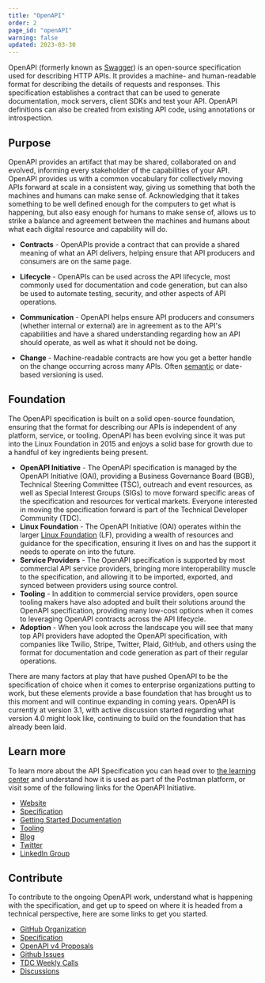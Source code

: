 ```yaml
---
title: "OpenAPI"
order: 2
page_id: "openAPI"
warning: false
updated: 2023-03-30
---
```


OpenAPI (formerly known as [Swagger](../history/)) is an open-source specification used for describing HTTP APIs. It provides a machine- and human-readable format for describing the details of requests and responses. This specification establishes a contract that can be used to generate documentation, mock servers, client SDKs and test your API. OpenAPI definitions can also be created from existing API code, using annotations or introspection.

## Purpose

OpenAPI provides an artifact that may be shared, collaborated on and evolved, informing every stakeholder of the capabilities of your API. OpenAPI provides us with a common vocabulary for collectively moving APIs forward at scale in a consistent way, giving us something that both the machines and humans can make sense of. Acknowledging that it takes something to be well defined enough for the computers to get what is happening, but also easy enough for humans to make sense of, allows us to strike a balance and agreement between the machines and humans about what each digital resource and capability will do.

* **Contracts** - OpenAPIs provide a contract that can provide a shared meaning of what an API delivers, helping ensure that API producers and consumers are on the same page.

* **Lifecycle** - OpenAPIs can be used across the API lifecycle, most commonly used for documentation and code generation, but can also be used to automate testing, security, and other aspects of API operations.

* **Communication** - OpenAPI helps ensure API producers and consumers (whether internal or external) are in agreement as to the API's capabilities and have a shared understanding regarding how an API should operate, as well as what it should not be doing.

* **Change** - Machine-readable contracts are how you get a better handle on the change occurring across many APIs. Often [semantic](https://semver.org/) or date-based versioning is used.

## Foundation

The OpenAPI specification is built on a solid open-source foundation, ensuring that the format for describing our APIs is independent of any platform, service, or tooling. OpenAPI has been evolving since it was put into the Linux Foundation in 2015 and enjoys a solid base for growth due to a handful of key ingredients being present.

* **OpenAPI Initiative** - The OpenAPI specification is managed by the OpenAPI Initiative (OAI), providing a Business Governance Board (BGB), Technical Steering Committee (TSC), outreach and event resources, as well as Special Interest Groups (SIGs) to move forward specific areas of the specification and resources for vertical markets. Everyone interested in moving the specification forward is part of the Technical Developer Community (TDC).
* **Linux Foundation** - The OpenAPI Initiative (OAI) operates within the larger [Linux Foundation](https://www.linuxfoundation.org/) (LF), providing a wealth of resources and guidance for the specification, ensuring it lives on and has the support it needs to operate on into the future.
* **Service Providers** - The OpenAPI specification is supported by most commercial API service providers, bringing more interoperability muscle to the specification, and allowing it to be imported, exported, and synced between providers using source control.
* **Tooling** - In addition to commercial service providers, open source tooling makers have also adopted and built their solutions around the OpenAPI specification, providing many low-cost options when it comes to leveraging OpenAPI contracts across the API lifecycle.
* **Adoption** - When you look across the landscape you will see that many top API providers have adopted the OpenAPI specification, with companies like Twilio, Stripe, Twitter, Plaid, GitHub, and others using the format for documentation and code generation as part of their regular operations.

There are many factors at play that have pushed OpenAPI to be the specification of choice when it comes to enterprise organizations putting to work, but these elements provide a base foundation that has brought us to this moment and will continue expanding in coming years. OpenAPI is currently at version 3.1, with active discussion started regarding what version 4.0 might look like, continuing to build on the foundation that has already been laid.

## Learn more

To learn more about the API Specification you can head over to [the learning center](https://learning.postman.com/docs/integrations/available-integrations/working-with-openAPI/) and understand how it is used as part of the Postman platform, or visit some of the following links for the OpenAPI Initiative.

* [Website](https://www.openapis.org/)
* [Specification](https://spec.openapis.org/oas/latest.html)
* [Getting Started Documentation](https://oai.github.io/Documentation)
* [Tooling](https://oai.github.io/Tooling)
* [Blog](https://openapis.org/news-faq/blog)
* [Twitter](https://twitter.com/openapispec)
* [LinkedIn Group](https://www.linkedin.com/groups/8556951)

## Contribute

To contribute to the ongoing OpenAPI work, understand what is happening with the specification, and get up to speed on where it is headed from a technical perspective, here are some links to get you started.

* [GitHub Organization](https://github.com/OAI)
* [Specification](https://github.com/OAI/OpenAPI-Specification)
* [OpenAPI v4 Proposals](https://github.com/OAI/Moonwalk)
* [Github Issues](https://github.com/OAI/OpenAPI-Specification/issues)
* [TDC Weekly Calls](https://github.com/OAI/OpenAPI-Specification/labels/Housekeeping)
* [Discussions](https://github.com/OAI/OpenAPI-Specification/discussions)
